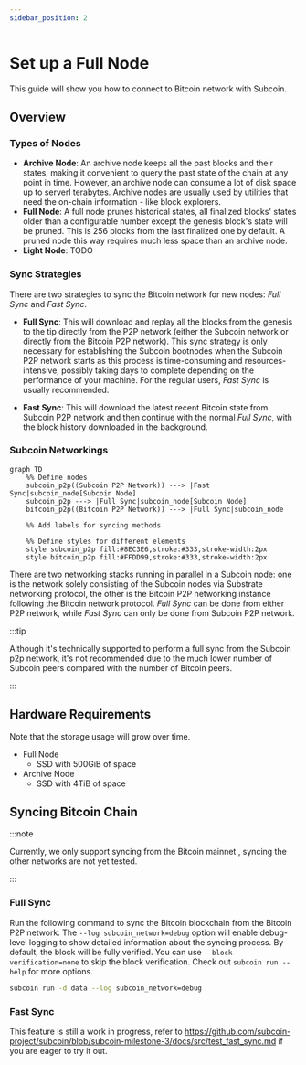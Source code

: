 ```yaml
---
sidebar_position: 2
---
```


# Set up a Full Node

This guide will show you how to connect to Bitcoin network with Subcoin.

## Overview

### Types of Nodes

- **Archive Node**: An archive node keeps all the past blocks and their states, making it convenient to query the past state of the chain at any point in time. However, an archive node can consume a lot of disk space up to serverl terabytes. Archive nodes are usually used by utilities that need the on-chain information - like block explorers.
- **Full Node**: A full node prunes historical states, all finalized blocks' states older than a configurable number except the genesis block's state will be pruned. This is 256 blocks from the last finalized one by default. A pruned node this way requires much less space than an archive node.
- **Light Node**: TODO


### Sync Strategies

There are two strategies to sync the Bitcoin network for new nodes: _Full Sync_ and _Fast Sync_. 

- **Full Sync**: This will download and replay all the blocks from the genesis to the tip directly from the P2P network (either the Subcoin network or directly from the Bitcoin P2P network). This sync strategy is only necessary for establishing the Subcoin bootnodes when the Subcoin P2P network starts as this process is time-consuming and resources-intensive, possibly taking days to complete depending on the performance of your machine. For the regular users, _Fast Sync_ is usually recommended.

- **Fast Sync**: This will download the latest recent Bitcoin state from Subcoin P2P network and then continue with the normal _Full Sync_, with the block history downloaded in the background.

### Subcoin Networkings

<div style={{ textAlign: 'center' }}>

```mermaid
graph TD
    %% Define nodes
    subcoin_p2p((Subcoin P2P Network)) ---> |Fast Sync|subcoin_node[Subcoin Node] 
    subcoin_p2p ---> |Full Sync|subcoin_node[Subcoin Node] 
    bitcoin_p2p((Bitcoin P2P Network)) ---> |Full Sync|subcoin_node 

    %% Add labels for syncing methods

    %% Define styles for different elements
    style subcoin_p2p fill:#8EC3E6,stroke:#333,stroke-width:2px
    style bitcoin_p2p fill:#FFDD99,stroke:#333,stroke-width:2px
```

</div>

There are two networking stacks running in parallel in a Subcoin node: one is the network solely consisting of the Subcoin nodes via Substrate networking protocol, the other is the Bitcoin P2P networking instance following the Bitcoin network protocol. _Full Sync_ can be done from either P2P network, while _Fast Sync_ can only be done from Subcoin P2P network.

:::tip

Although it's technically supported to perform a full sync from the Subcoin p2p network, it's not recommended due to the much lower number of Subcoin peers compared with the number of Bitcoin peers.

:::

## Hardware Requirements

Note that the storage usage will grow over time.

- Full Node
    - SSD with 500GiB of space 
- Archive Node
    - SSD with 4TiB of space

## Syncing Bitcoin Chain

:::note

Currently, we only support syncing from the Bitcoin mainnet , syncing the other networks are not yet tested.

:::

### Full Sync

Run the following command to sync the Bitcoin blockchain from the Bitcoin P2P network. The `--log subcoin_network=debug` option
will enable debug-level logging to show detailed information about the syncing process. By default, the block will be fully verified.
You can use `--block-verification=none` to skip the block verification. Check out `subcoin run --help` for more options.

```bash
subcoin run -d data --log subcoin_network=debug
```

### Fast Sync

This feature is still a work in progress, refer to https://github.com/subcoin-project/subcoin/blob/subcoin-milestone-3/docs/src/test_fast_sync.md if you are eager to try it out.

<!-- ```bash -->
<!-- subcoin run -d data --blocks-pruning=256 --state-pruning=256 --sync=fast-unsafe --log=info -->
<!-- ``` -->

